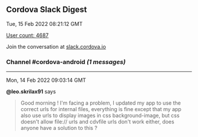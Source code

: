## Cordova Slack Digest
Tue, 15 Feb 2022 08:21:12 GMT

[User count: 4687](https://cordova.slack.com/)


Join the conversation at [slack.cordova.io](http://slack.cordova.io/)

### __Channel #cordova-android__ _(1 messages)_
---

Mon, 14 Feb 2022 09:03:14 GMT

__@leo.skrilax91__ says 
> Good morning !
> I'm facing a problem, I updated my app to use the correct urls for internal files, everything is fine except that my app also use urls to display images in css background-image, but css doesn't allow file:// urls and cdvfile urls don't work either, does anyone have a solution to this ?
> 
